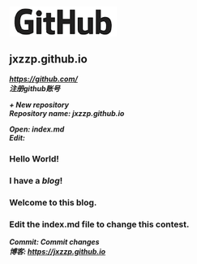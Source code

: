![Image description](images/GitHub.png)
## jxzzp.github.io
***https://github.com/***  
***注册github账号***  

***+ New repository***  
***Repository name: jxzzp.github.io***  

***Open: index.md***  
***Edit:***  

### Hello World!  
### I have a *blog*!  
### Welcome to this blog.  
### Edit the index.md file to change this contest.

***Commit: Commit changes***  
***博客: https://jxzzp.github.io***  
